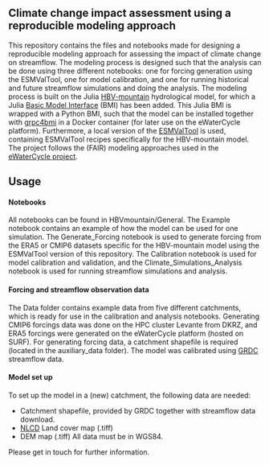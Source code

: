 ## Climate change impact assessment using a reproducible modeling approach
This repository contains the files and notebooks made for designing a reproducible modeling approach for assessing the impact of climate change on streamflow. The modeling process is designed such that the analysis can be done using three different notebooks: one for forcing generation using the ESMValTool, one for model calibration, and one for running historical and future streamflow simulations and doing the analysis. The modeling process is built on the Julia [HBV-mountain](https://github.com/sarah-hanus/hbv-mountain) hydrological model, for which a Julia [Basic Model Interface](https://github.com/csdms/bmi) (BMI) has been added. This Julia BMI is wrapped with a Python BMI, such that the model can be installed together with [grpc4bmi](https://github.com/eWaterCycle/grpc4bmi) in a Docker container (for later use on the eWaterCycle platform).
Furthermore, a local version of the [ESMValTool](https://github.com/ESMValGroup/ESMValTool) is used, containing ESMValTool recipes specifically for the HBV-mountain model.
The project follows the (FAIR) modeling approaches used in the [eWaterCycle project](https://ewatercycle.readthedocs.io/en/latest/index.html).

## Usage
#### Notebooks
All notebooks can be found in HBVmountain/General. The Example notebook contains an example of how the model can be used for one simulation. The Generate_Forcing notebook is used to generate forcing from the ERA5 or CMIP6 datasets specific for the HBV-mountain model using the ESMValTool version of this repository. The Calibration notebook is used for model calibration and validation, and the Climate_Simulations_Analysis notebook is used for running streamflow simulations and analysis. 

#### Forcing and streamflow observation data
The Data folder contains example data from five different catchments, which is ready for use in the calibration and analysis notebooks. Generating CMIP6 forcings data was done on the HPC cluster Levante from DKRZ, and ERA5 forcings were generated on the eWaterCycle platform (hosted on SURF). For generating forcing data, a catchment shapefile is required (located in the auxiliary_data folder). The model was calibrated using [GRDC](https://www.bafg.de/GRDC/EN/02_srvcs/21_tmsrs/210_prtl/prtl_node.html) streamflow data. 

#### Model set up

To set up the model in a (new) catchment, the following data are needed:
* Catchment shapefile, provided by GRDC together with streamflow data download. 
* [NLCD](https://www.usgs.gov/centers/eros/science/national-land-cover-database) Land cover map (.tiff)
* DEM map (.tiff)
All data must be in WGS84.




Please get in touch for further information.


